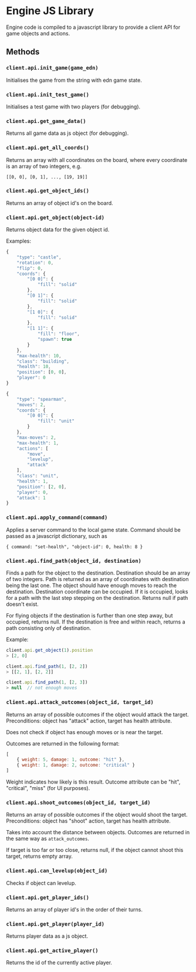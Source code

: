# Engine JS Library

Engine code is compiled to a javascript library to provide a client API for game objects and actions.

## Methods

### `client.api.init_game(game_edn)`

Initialises the game from the string with edn game state.

### `client.api.init_test_game()`

Initialises a test game with two players (for debugging).

### `client.api.get_game_data()`

Returns all game data as js object (for debugging).

### `client.api.get_all_coords()`

Returns an array with all coordinates on the board, where every coordinate is an array of two integers, e.g.

`[[0, 0], [0, 1], ..., [19, 19]]`

### `client.api.get_object_ids()`

Returns an array of object id's on the board.

### `client.api.get_object(object-id)`

Returns object data for the given object id.

Examples:

```js
{
    "type": "castle",
    "rotation": 0,
    "flip": 0,
    "coords": {
        "[0 0]": {
            "fill": "solid"
        },
        "[0 1]": {
            "fill": "solid"
        },
        "[1 0]": {
            "fill": "solid"
        },
        "[1 1]": {
            "fill": "floor",
            "spawn": true
        }
    },
    "max-health": 10,
    "class": "building",
    "health": 10,
    "position": [0, 0],
    "player": 0
}
```

```js
{
    "type": "spearman",
    "moves": 2,
    "coords": {
        "[0 0]": {
            "fill": "unit"
        }
    },
    "max-moves": 2,
    "max-health": 1,
    "actions": [
        "move",
        "levelup",
        "attack"
    ],
    "class": "unit",
    "health": 1,
    "position": [2, 0],
    "player": 0,
    "attack": 1
}
```

### `client.api.apply_command(command)`

Applies a server command to the local game state. Command should be passed as a javascript dictionary, such as

`{ command: "set-health", "object-id": 0, health: 8 }`

### `client.api.find_path(object_id, destination)`

Finds a path for the object to the destination.
Destination should be an array of two integers.
Path is returned as an array of coordinates with destination being the last one.
The object should have enough moves to reach the destination.
Destination coordinate can be occupied. If it is occupied, looks for a path with the last step stepping on the destination.
Returns null if path doesn't exist.

For flying objects if the destination is further than one step away, but occupied, returns null. If the destination is free and within reach, returns a path consisting only of destination.

Example:
```js
client.api.get_object(1).position
> [2, 0]

client.api.find_path(1, [2, 2])
> [[2, 1], [2, 2]]

client.api.find_path(1, [2, 3])
> null  // not enough moves
```

### `client.api.attack_outcomes(object_id, target_id)`

Returns an array of possible outcomes if the object would attack the target.
Preconditions: object has "attack" action, target has health attribute.

Does not check if object has enough moves or is near the target.

Outcomes are returned in the following format:
```js
[
    { weight: 5, damage: 1, outcome: "hit" },
    { weight: 1, damage: 2, outcome: "critical" }
]
```

Weight indicates how likely is this result.
Outcome attribute can be "hit", "critical", "miss" (for UI purposes).


### `client.api.shoot_outcomes(object_id, target_id)`

Returns an array of possible outcomes if the object would shoot the target.
Preconditions: object has "shoot" action, target has health attribute.

Takes into account the distance between objects.
Outcomes are returned in the same way as `attack_outcomes`.

If target is too far or too close, returns null, if the object cannot shoot this target, returns empty array.

### `client.api.can_levelup(object_id)`

Checks if object can levelup.

### `client.api.get_player_ids()`

Returns an array of player id's in the order of their turns.

### `client.api.get_player(player_id)`

Returns player data as a js object.

### `client.api.get_active_player()`

Returns the id of the currently active player.
